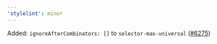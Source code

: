 ```yaml
---
'stylelint': minor
---
```


Added: `ignoreAfterCombinators: []` to `selector-max-universal` ([#6275](https://github.com/stylelint/stylelint/pull/6275))
